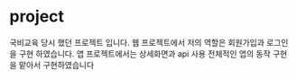 # project
국비교육 당시 했던 프로젝트 입니다.
웹 프로젝트에서 저의 역할은 회원가입과 로그인을 구현 하였습니다.
앱 프로젝트에서는 상세화면과 api 사용 전체적인 앱의 동작 구현을 맡아서 구현하였습니다
